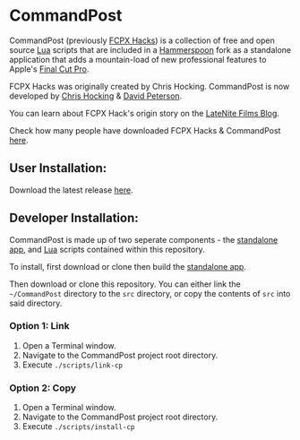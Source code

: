 # CommandPost

CommandPost (previously [FCPX Hacks](https://latenitefilms.com/blog/final-cut-pro-hacks/)) is a collection of free and open source [Lua](https://www.lua.org/about.html) scripts that are included in a [Hammerspoon](http://www.hammerspoon.org) fork as a standalone application that adds a mountain-load of new professional features to Apple's [Final Cut Pro](http://apple.com/final-cut-pro/).

FCPX Hacks was originally created by Chris Hocking. CommandPost is now developed by [Chris Hocking](https://latenitefilms.com/team/) & [David Peterson](https://randombits.org).

You can learn about FCPX Hack's origin story on the [LateNite Films Blog](https://latenitefilms.com/blog/final-cut-pro-hacks/).

Check how many people have downloaded FCPX Hacks & CommandPost [here](http://www.somsubhra.com/github-release-stats/?username=CommandPost&repository=CommandPost).

## User Installation:

Download the latest release [here](https://github.com/CommandPost/CommandPost/releases/latest).

## Developer Installation:

CommandPost is made up of two seperate components - the [standalone app](https://github.com/CommandPost/CommandPost-App), and [Lua](https://www.lua.org/about.html) scripts contained within this repository.

To install, first download or clone then build the [standalone app](https://github.com/CommandPost/CommandPost-App).

Then download or clone this repository. You can either link the `~/CommandPost` directory to the `src` directory, or copy the contents of `src` into said directory.

### Option 1: Link

1. Open a Terminal window.
2. Navigate to the CommandPost project root directory.
3. Execute `./scripts/link-cp`

### Option 2: Copy

1. Open a Terminal window.
2. Navigate to the CommandPost project root directory.
2. Execute `./scripts/install-cp`
